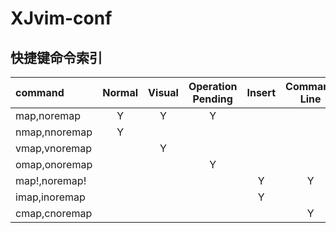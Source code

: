 # XJvim-conf

## 快捷键命令索引

| command | Normal | Visual | Operation Pending | Insert | Command Line |
|:---|:---:|:-----:|:---:|:---:|:---:|
| map,noremap | Y | Y | Y |   |   |
| nmap,nnoremap | Y |   |   |   |   |
| vmap,vnoremap |   | Y |   |   |   |
| omap,onoremap |   |   | Y |   |   |
| map!,noremap! |   |   |   | Y | Y |
| imap,inoremap |   |   |   | Y |   |
| cmap,cnoremap |   |   |   |   | Y |

